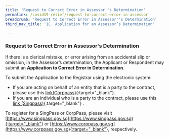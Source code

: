 ```yaml
---
title: 'Request to Correct Error in Assessor''s Determination'
permalink: /covid19-relief/request-to-correct-error-in-assessor
breadcrumb: 'Request to Correct Error in Assessor''s Determination'
third_nav_title: '1C. Application for an Assessor’s Determination'

---
```



### Request to Correct Error in Assessor's Determination ###

If there is a clerical mistake, or error arising from an accidental slip or omission, in the Assessor’s determination, the Applicant or Respondent may submit an <b>Application to Correct Error in Determination</b>.

To submit the Application to the Registrar using the electronic system: 
* If you are acting on behalf of an entity that is a party to the contract, please use this [link(Corppass)](https://go.gov.sg/correct-error-in-determination-corppass){:target="_blank"}.
* If you are an individual who is a party to the contract, please use this [link (Singpass)](https://go.gov.sg/correct-error-in-determination-singpass){:target="_blank"} .

To register for a SingPass or CorpPass, please visit [https://www.singpass.gov.sg](https://www.singpass.gov.sg){:target="_blank"} or [https://www.corppass.gov.sg](https://www.corppass.gov.sg){:target="_blank"}, respectively. 
